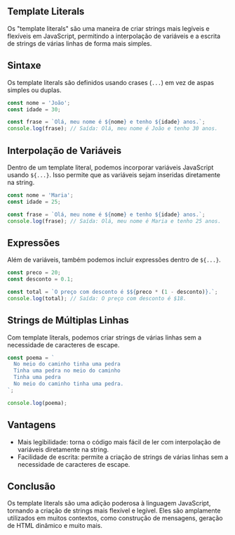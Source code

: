## Template Literals

Os "template literals" são uma maneira de criar strings mais legíveis e flexíveis em JavaScript, permitindo a interpolação de variáveis e a escrita de strings de várias linhas de forma mais simples.

## Sintaxe

Os template literals são definidos usando crases (`...`) em vez de aspas simples ou duplas.

```js
const nome = 'João';
const idade = 30;

const frase = `Olá, meu nome é ${nome} e tenho ${idade} anos.`;
console.log(frase); // Saída: Olá, meu nome é João e tenho 30 anos.
```

## Interpolação de Variáveis

Dentro de um template literal, podemos incorporar variáveis JavaScript usando `${...}`. Isso permite que as variáveis sejam inseridas diretamente na string.

```js
const nome = 'Maria';
const idade = 25;

const frase = `Olá, meu nome é ${nome} e tenho ${idade} anos.`;
console.log(frase); // Saída: Olá, meu nome é Maria e tenho 25 anos.
```

## Expressões

Além de variáveis, também podemos incluir expressões dentro de `${...}`.

```js
const preco = 20;
const desconto = 0.1;

const total = `O preço com desconto é $${preco * (1 - desconto)}.`;
console.log(total); // Saída: O preço com desconto é $18.
```

## Strings de Múltiplas Linhas

Com template literals, podemos criar strings de várias linhas sem a necessidade de caracteres de escape.

```js
const poema = `
  No meio do caminho tinha uma pedra
  Tinha uma pedra no meio do caminho
  Tinha uma pedra
  No meio do caminho tinha uma pedra.
`;

console.log(poema);
```

## Vantagens

- Mais legibilidade: torna o código mais fácil de ler com interpolação de variáveis diretamente na string.
- Facilidade de escrita: permite a criação de strings de várias linhas sem a necessidade de caracteres de escape.

## Conclusão

Os template literals são uma adição poderosa à linguagem JavaScript, tornando a criação de strings mais flexível e legível. Eles são amplamente utilizados em muitos contextos, como construção de mensagens, geração de HTML dinâmico e muito mais.